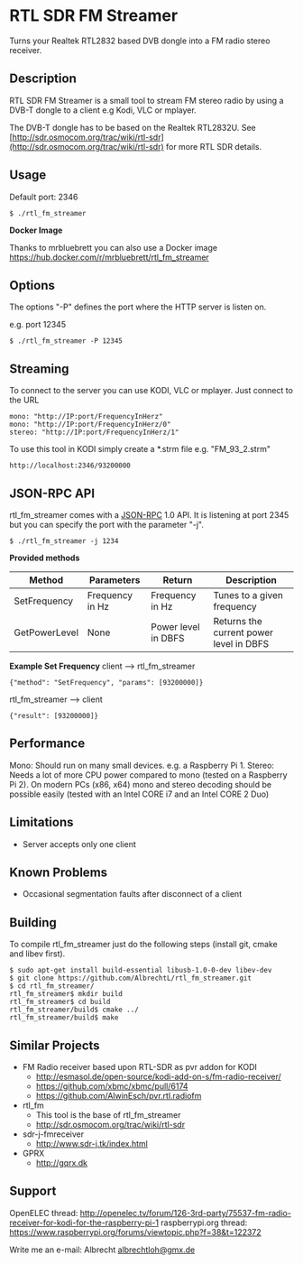 RTL SDR FM Streamer
===================
Turns your Realtek RTL2832 based DVB dongle into a FM radio stereo receiver.

Description
-----------
RTL SDR FM Streamer is a small tool to stream FM stereo radio by using a DVB-T dongle to a client e.g Kodi, VLC or mplayer.

The DVB-T dongle has to be based on the Realtek RTL2832U.
See [http://sdr.osmocom.org/trac/wiki/rtl-sdr](http://sdr.osmocom.org/trac/wiki/rtl-sdr) for more RTL SDR details.

Usage
-----
Default port: 2346

    $ ./rtl_fm_streamer

**Docker Image**

Thanks to mrbluebrett you can also use a Docker image
https://hub.docker.com/r/mrbluebrett/rtl_fm_streamer

Options
-------
The options "-P" defines the port where the HTTP server is listen on.

e.g. port 12345

    $ ./rtl_fm_streamer -P 12345

Streaming
---------
To connect to the server you can use KODI, VLC or mplayer. Just connect to the URL

    mono: "http://IP:port/FrequencyInHerz"
    mono: "http://IP:port/FrequencyInHerz/0"
    stereo: "http://IP:port/FrequencyInHerz/1"

To use this tool in KODI simply create a *.strm file e.g. "FM\_93_2.strm"
 
    http://localhost:2346/93200000

JSON-RPC API
--------------
rtl_fm_streamer comes with a [JSON-RPC](https://en.wikipedia.org/wiki/JSON-RPC) 1.0 API. It is listening at port 2345 but you can specify the port with the parameter "-j".

    $ ./rtl_fm_streamer -j 1234
    
**Provided methods**

Method | Parameters | Return | Description
------ | ---------- | ------ | -----------
SetFrequency | Frequency in Hz | Frequency in Hz | Tunes to a given frequency
GetPowerLevel | None  |  Power level in DBFS | Returns the current power level in DBFS

**Example Set Frequency**
client  --> rtl_fm_streamer

    {"method": "SetFrequency", "params": [93200000]}
    
rtl_fm_streamer  --> client
     
    {"result": [93200000]}

Performance
--------------
Mono: Should run on many small devices. e.g. a Raspberry Pi 1.
Stereo: Needs a lot of more CPU power compared to mono (tested on a Raspberry Pi 2).
On modern PCs (x86, x64) mono and stereo decoding should be possible easily (tested with an Intel CORE i7 and an Intel CORE 2 Duo)

Limitations
--------------
- Server accepts only one client

Known Problems
--------------
- Occasional segmentation faults after disconnect of a client

Building
-------
To compile rtl_fm_streamer just do the following steps (install git, cmake and libev first).

    $ sudo apt-get install build-essential libusb-1.0-0-dev libev-dev
    $ git clone https://github.com/AlbrechtL/rtl_fm_streamer.git
    $ cd rtl_fm_streamer/
    rtl_fm_streamer$ mkdir build
    rtl_fm_streamer$ cd build
    rtl_fm_streamer/build$ cmake ../
    rtl_fm_streamer/build$ make

Similar Projects
----------------
- FM Radio receiver based upon RTL-SDR as pvr addon for KODI
  - http://esmasol.de/open-source/kodi-add-on-s/fm-radio-receiver/
  - https://github.com/xbmc/xbmc/pull/6174
  - https://github.com/AlwinEsch/pvr.rtl.radiofm
- rtl_fm
  - This tool is the base of rtl_fm_streamer
  - http://sdr.osmocom.org/trac/wiki/rtl-sdr
- sdr-j-fmreceiver
  - http://www.sdr-j.tk/index.html
- GPRX
  - http://gqrx.dk

Support
-------
OpenELEC thread: http://openelec.tv/forum/126-3rd-party/75537-fm-radio-receiver-for-kodi-for-the-raspberry-pi-1
raspberrypi.org thread: https://www.raspberrypi.org/forums/viewtopic.php?f=38&t=122372

Write me an e-mail: Albrecht <albrechtloh@gmx.de>

